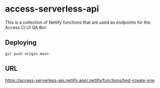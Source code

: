 # access-serverless-api

This is a collection of Netlify functions that are used as endpoints for the Access CI UI QA Bot.

## Deploying

`git push origin main`

## URL

https://access-serverless-api.netlify.app/.netlify/functions/test-create-one
